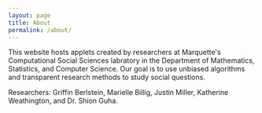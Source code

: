 ```yaml
---
layout: page
title: About
permalink: /about/
---
```


This website hosts applets created by researchers at Marquette's Computational Social Sciences labratory in the Department of Mathematics, Statistics, and Computer Science. Our goal is to use unbiased algorithms and transparent research methods to study social questions. 

Researchers:
Griffin Berlstein, Marielle Billig, Justin Miller, Katherine Weathington, and Dr. Shion Guha.
